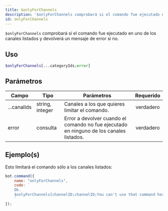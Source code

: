 ```yaml
---
title: $onlyForChannels
description: '$onlyForChannels comprobará si el comando fue ejecutado en uno de los canales listados y devolverá un mensaje de error en caso contrario.'
id: onlyForChannels
---
```


`$onlyForChannels` comprobará si el comando fue ejecutado en uno de los canales listados y devolverá un mensaje de error si no.

## Uso

```php
$onlyForChannels[...categoryIds;error]
```

## Parámetros

| Campo       | Tipo            | Parámetros                                                                              | Requerido |
| ----------- | --------------- | --------------------------------------------------------------------------------------- |:---------:|
| ...canalIds | string, integer | Canales a los que quieres limitar el comando.                                           | verdadero |
| error       | consulta        | Error a devolver cuando el comando no fue ejecutado en ninguno de los canales listados. | verdadero |

## Ejemplo(s)

Esto limitará el comando sólo a los canales listados:

```javascript
bot.command({
    name: "onlyForChannels",
    code: `
    Ok.
    $onlyForChannels[channelID;channelID;You can't use that command here!]
    `
});
```